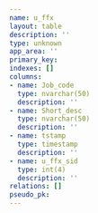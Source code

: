```yaml
---
name: u_ffx
layout: table
description: ''
type: unknown
app_area: ''
primary_key: 
indexes: []
columns:
- name: Job_code
  type: nvarchar(50)
  description: ''
- name: Short_desc
  type: nvarchar(50)
  description: ''
- name: tstamp
  type: timestamp
  description: ''
- name: u_ffx_sid
  type: int(4)
  description: ''
relations: []
pseudo_pk: 
---
```


